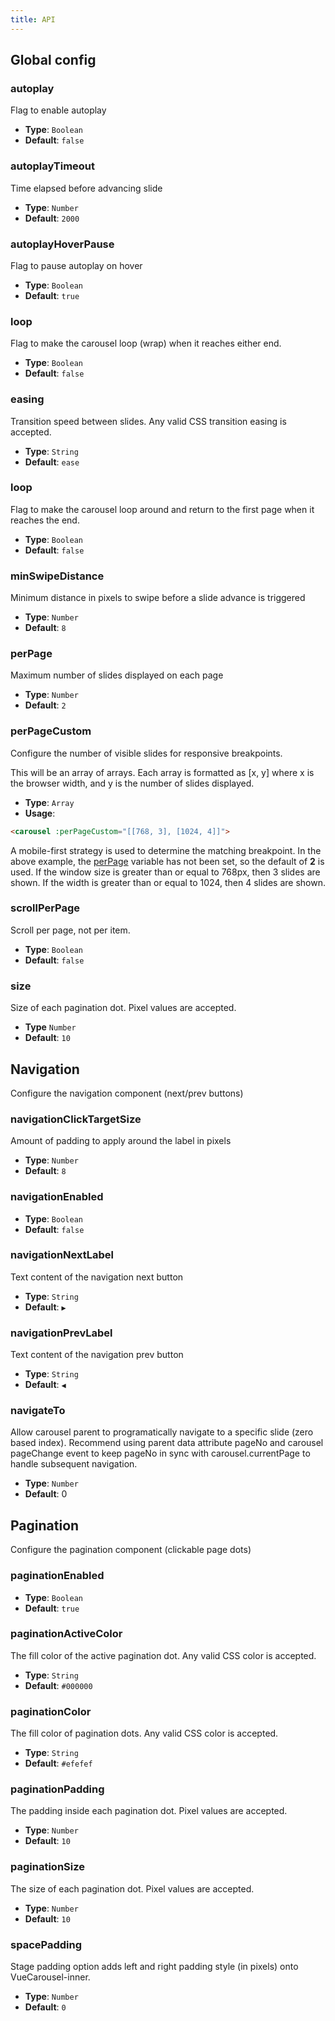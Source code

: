 ```yaml
---
title: API
---
```


## Global config

### autoplay

Flag to enable autoplay

* **Type**: `Boolean`
* **Default**: `false`

### autoplayTimeout

Time elapsed before advancing slide

* **Type**: `Number`
* **Default**: `2000`

### autoplayHoverPause

Flag to pause autoplay on hover

* **Type**: `Boolean`
* **Default**: `true`

### loop

Flag to make the carousel loop (wrap) when it reaches either end.

* **Type**: `Boolean`
* **Default**: `false`

### easing

Transition speed between slides. Any valid CSS transition easing is accepted.

* **Type**: `String`
* **Default**: `ease`

### loop

Flag to make the carousel loop around and return to the first page when it reaches the end.

* **Type**: `Boolean`
* **Default**: `false`

### minSwipeDistance

Minimum distance in pixels to swipe before a slide advance is triggered

* **Type**: `Number`
* **Default**: `8`

### perPage

Maximum number of slides displayed on each page

* **Type**: `Number`
* **Default**: `2`

### perPageCustom

Configure the number of visible slides for responsive breakpoints.

This will be an array of arrays. Each array is formatted as [x, y] where x is the browser width, and y is the number of slides displayed.

* **Type**: `Array`
* **Usage**:

```html
<carousel :perPageCustom="[[768, 3], [1024, 4]]">
```

A mobile-first strategy is used to determine the matching breakpoint. In the above example, the [perPage](/vue-carousel/api#perPage) variable has not been set, so the default of **2** is used. If the window size is greater than or equal to 768px, then 3 slides are shown. If the width is greater than or equal to 1024, then 4 slides are shown.

### scrollPerPage

Scroll per page, not per item.

* **Type**: `Boolean`
* **Default**: `false`

### size

Size of each pagination dot. Pixel values are accepted.

* **Type** `Number`
* **Default**: `10`

## Navigation

Configure the navigation component (next/prev buttons)

### navigationClickTargetSize

Amount of padding to apply around the label in pixels

* **Type**: `Number`
* **Default**: `8`

### navigationEnabled

* **Type**: `Boolean`
* **Default**: `false`

### navigationNextLabel

Text content of the navigation next button

* **Type**: `String`
* **Default**: `▶`

### navigationPrevLabel

Text content of the navigation prev button

* **Type**: `String`
* **Default**: `◀`

### navigateTo

Allow carousel parent to programatically navigate to a specific slide (zero based index). Recommend using parent data attribute pageNo and carousel pageChange event to keep pageNo in sync with carousel.currentPage to handle subsequent navigation.

* **Type**: `Number`
* **Default**: 0

## Pagination

Configure the pagination component (clickable page dots)

### paginationEnabled

* **Type**: `Boolean`
* **Default**: `true`

### paginationActiveColor

The fill color of the active pagination dot. Any valid CSS color is accepted.

* **Type**: `String`
* **Default**: `#000000`

### paginationColor

The fill color of pagination dots. Any valid CSS color is accepted.

* **Type**: `String`
* **Default**: `#efefef`

### paginationPadding

The padding inside each pagination dot. Pixel values are accepted.

* **Type**: `Number`
* **Default**: `10`

### paginationSize

The size of each pagination dot. Pixel values are accepted.

* **Type**: `Number`
* **Default**: `10`

### spacePadding

Stage padding option adds left and right padding style (in pixels) onto VueCarousel-inner.

* **Type**: `Number`
* **Default**: `0`

